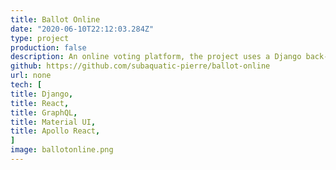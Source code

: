 ```yaml
---
title: Ballot Online
date: "2020-06-10T22:12:03.284Z"
type: project
production: false
description: An online voting platform, the project uses a Django back-end with an Apollo React Client front-end, JWT is used for user authentication. Models are transformed into a GraphQL schema with Graphene-Django.
github: https://github.com/subaquatic-pierre/ballot-online
url: none
tech: [
title: Django,
title: React,
title: GraphQL,
title: Material UI,
title: Apollo React,
]
image: ballotonline.png
---
```

